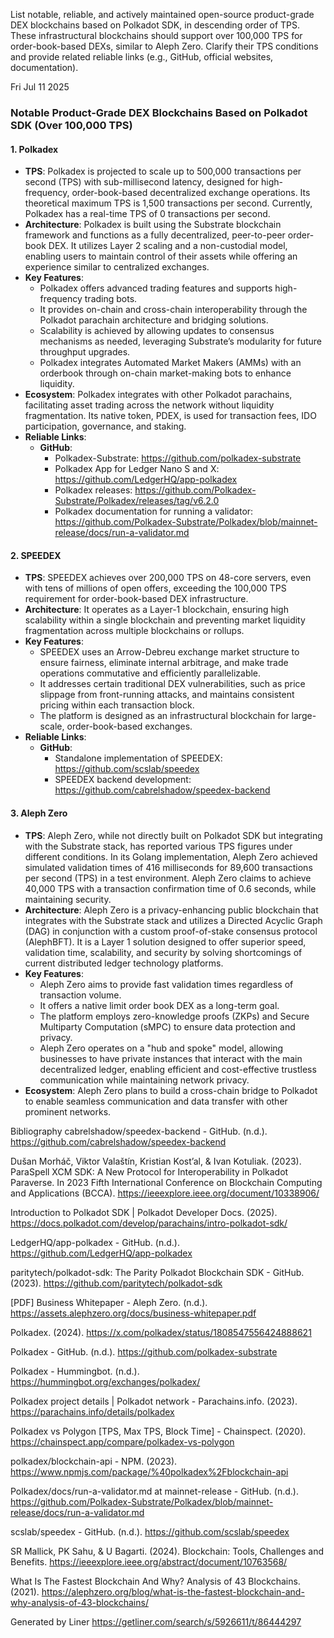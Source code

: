 List notable, reliable, and actively maintained open-source product-grade DEX blockchains based on Polkadot SDK, in descending order of TPS. These infrastructural blockchains should support over 100,000 TPS for order-book-based DEXs, similar to Aleph Zero. Clarify their TPS conditions and provide related reliable links (e.g., GitHub, official websites, documentation).

Fri Jul 11 2025

### Notable Product-Grade DEX Blockchains Based on Polkadot SDK (Over 100,000 TPS)

#### 1. Polkadex

- **TPS**: Polkadex is projected to scale up to 500,000 transactions per second (TPS) with sub-millisecond latency, designed for high-frequency, order-book-based decentralized exchange operations. Its theoretical maximum TPS is 1,500 transactions per second. Currently, Polkadex has a real-time TPS of 0 transactions per second.
- **Architecture**: Polkadex is built using the Substrate blockchain framework and functions as a fully decentralized, peer-to-peer order-book DEX. It utilizes Layer 2 scaling and a non-custodial model, enabling users to maintain control of their assets while offering an experience similar to centralized exchanges.
- **Key Features**:
  - Polkadex offers advanced trading features and supports high-frequency trading bots.
  - It provides on-chain and cross-chain interoperability through the Polkadot parachain architecture and bridging solutions.
  - Scalability is achieved by allowing updates to consensus mechanisms as needed, leveraging Substrate’s modularity for future throughput upgrades.
  - Polkadex integrates Automated Market Makers (AMMs) with an orderbook through on-chain market-making bots to enhance liquidity.
- **Ecosystem**: Polkadex integrates with other Polkadot parachains, facilitating asset trading across the network without liquidity fragmentation. Its native token, PDEX, is used for transaction fees, IDO participation, governance, and staking.
- **Reliable Links**:
  - **GitHub**:
    - Polkadex-Substrate: https://github.com/polkadex-substrate
    - Polkadex App for Ledger Nano S and X: https://github.com/LedgerHQ/app-polkadex
    - Polkadex releases: https://github.com/Polkadex-Substrate/Polkadex/releases/tag/v6.2.0
    - Polkadex documentation for running a validator: https://github.com/Polkadex-Substrate/Polkadex/blob/mainnet-release/docs/run-a-validator.md

#### 2. SPEEDEX

- **TPS**: SPEEDEX achieves over 200,000 TPS on 48-core servers, even with tens of millions of open offers, exceeding the 100,000 TPS requirement for order-book-based DEX infrastructure.
- **Architecture**: It operates as a Layer-1 blockchain, ensuring high scalability within a single blockchain and preventing market liquidity fragmentation across multiple blockchains or rollups.
- **Key Features**:
  - SPEEDEX uses an Arrow-Debreu exchange market structure to ensure fairness, eliminate internal arbitrage, and make trade operations commutative and efficiently parallelizable.
  - It addresses certain traditional DEX vulnerabilities, such as price slippage from front-running attacks, and maintains consistent pricing within each transaction block.
  - The platform is designed as an infrastructural blockchain for large-scale, order-book-based exchanges.
- **Reliable Links**:
  - **GitHub**:
    - Standalone implementation of SPEEDEX: https://github.com/scslab/speedex
    - SPEEDEX backend development: https://github.com/cabrelshadow/speedex-backend

#### 3. Aleph Zero

- **TPS**: Aleph Zero, while not directly built on Polkadot SDK but integrating with the Substrate stack, has reported various TPS figures under different conditions. In its Golang implementation, Aleph Zero achieved simulated validation times of 416 milliseconds for 89,600 transactions per second (TPS) in a test environment. Aleph Zero claims to achieve 40,000 TPS with a transaction confirmation time of 0.6 seconds, while maintaining security.
- **Architecture**: Aleph Zero is a privacy-enhancing public blockchain that integrates with the Substrate stack and utilizes a Directed Acyclic Graph (DAG) in conjunction with a custom proof-of-stake consensus protocol (AlephBFT). It is a Layer 1 solution designed to offer superior speed, validation time, scalability, and security by solving shortcomings of current distributed ledger technology platforms.
- **Key Features**:
  - Aleph Zero aims to provide fast validation times regardless of transaction volume.
  - It offers a native limit order book DEX as a long-term goal.
  - The platform employs zero-knowledge proofs (ZKPs) and Secure Multiparty Computation (sMPC) to ensure data protection and privacy.
  - Aleph Zero operates on a "hub and spoke" model, allowing businesses to have private instances that interact with the main decentralized ledger, enabling efficient and cost-effective trustless communication while maintaining network privacy.
- **Ecosystem**: Aleph Zero plans to build a cross-chain bridge to Polkadot to enable seamless communication and data transfer with other prominent networks.

Bibliography
cabrelshadow/speedex-backend - GitHub. (n.d.). https://github.com/cabrelshadow/speedex-backend

Dušan Morháč, Viktor Valaštín, Kristian Kost’al, & Ivan Kotuliak. (2023). ParaSpell XCM SDK: A New Protocol for Interoperability in Polkadot Paraverse. In 2023 Fifth International Conference on Blockchain Computing and Applications (BCCA). https://ieeexplore.ieee.org/document/10338906/

Introduction to Polkadot SDK | Polkadot Developer Docs. (2025). https://docs.polkadot.com/develop/parachains/intro-polkadot-sdk/

LedgerHQ/app-polkadex - GitHub. (n.d.). https://github.com/LedgerHQ/app-polkadex

paritytech/polkadot-sdk: The Parity Polkadot Blockchain SDK - GitHub. (2023). https://github.com/paritytech/polkadot-sdk

[PDF] Business Whitepaper - Aleph Zero. (n.d.). https://assets.alephzero.org/docs/business-whitepaper.pdf

Polkadex. (2024). https://x.com/polkadex/status/1808547556424888621

Polkadex - GitHub. (n.d.). https://github.com/polkadex-substrate

Polkadex - Hummingbot. (n.d.). https://hummingbot.org/exchanges/polkadex/

Polkadex project details | Polkadot network - Parachains.info. (2023). https://parachains.info/details/polkadex

Polkadex vs Polygon [TPS, Max TPS, Block Time] - Chainspect. (2020). https://chainspect.app/compare/polkadex-vs-polygon

polkadex/blockchain-api - NPM. (2023). https://www.npmjs.com/package/%40polkadex%2Fblockchain-api

Polkadex/docs/run-a-validator.md at mainnet-release - GitHub. (n.d.). https://github.com/Polkadex-Substrate/Polkadex/blob/mainnet-release/docs/run-a-validator.md

scslab/speedex - GitHub. (n.d.). https://github.com/scslab/speedex

SR Mallick, PK Sahu, & U Bagarti. (2024). Blockchain: Tools, Challenges and Benefits. https://ieeexplore.ieee.org/abstract/document/10763568/

What Is The Fastest Blockchain And Why? Analysis of 43 Blockchains. (2021). https://alephzero.org/blog/what-is-the-fastest-blockchain-and-why-analysis-of-43-blockchains/



Generated by Liner
https://getliner.com/search/s/5926611/t/86444297
